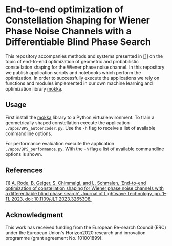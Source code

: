 # End-to-end optimization of Constellation Shaping for Wiener Phase Noise Channels with a Differentiable Blind Phase Search

This repository accompanies methods and systems presented in [\[1\]](https://ieeexplore.ieee.org/document/10093964/) on the topic of end-to-end optimization of geometric and probabilistic constellation shaping for the Wiener phase noise channel. In this repository we publish application scripts and notebooks which perform the optimization. In order to successfully execute the applications we rely on functions and modules implemented in our own machine learning and optimization library [mokka](https://github.com/kit-cel/mokka).

## Usage

First install the [mokka](https://github.com/kit-cel/mokka) library to a Python virtualenvironment.
To train a geometrically shaped constellation execute the application `./apps/BPS_autoencoder.py`. Use the `-h` flag to receive a list of available commandline options.

For performance evaluation execute the application `./apps/BPS_performance.py`. With the `-h` flag a list of available commandline options is shown.


## References
[\[1\] A. Rode, B. Geiger, S. Chimmalgi, and L. Schmalen, ‘End-to-end optimization of constellation shaping for Wiener phase noise channels with a differentiable blind phase search’, Journal of Lightwave Technology, pp. 1–11, 2023, doi: 10.1109/JLT.2023.3265308.](https://ieeexplore.ieee.org/document/10093964/)

## Acknowledgment
This  work  has  received  funding  from  the  European  Re-search Council (ERC) under the European Union's Horizon2020 research and innovation programme (grant agreement No. 101001899).
